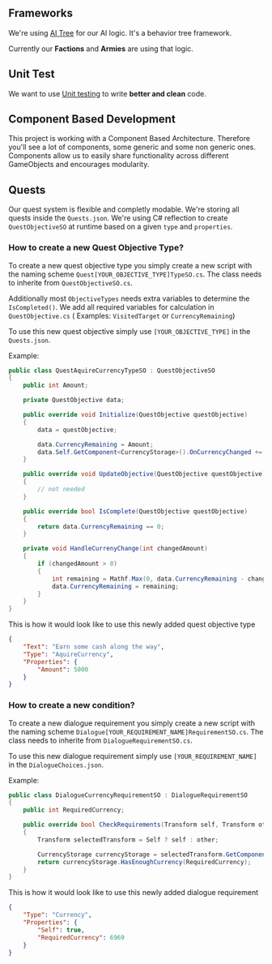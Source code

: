 ## Frameworks
We're using [AI Tree](https://renownedgames.gitbook.io/ai-tree/) for our AI logic. It's a behavior tree framework.

Currently our **Factions** and **Armies** are using that logic.

## Unit Test
We want to use  [Unit testing](https://docs.unity3d.com/Packages/com.unity.test-framework@1.3/manual/index.html) to write **better and clean** code.

## Component Based Development
This project is working with a Component Based Architecture. Therefore you'll see a lot of components, some generic and some non generic ones. Components allow us to easily share functionality across different GameObjects and encourages modularity.

## Quests
Our quest system is flexible and completly modable. We're storing all quests inside the `Quests.json`. We're using C# reflection to create `QuestObjectiveSO` at runtime based on a given `type` and `properties`.

### How to create a new Quest Objective Type?
To create a new quest objective type you simply create a new script with the naming scheme `Quest[YOUR_OBJECTIVE_TYPE]TypeSO.cs`.
The class needs to inherite from `QuestObjectiveSO.cs`.

Additionally most `ObjectiveTypes` needs extra variables to determine the `IsCompleted()`. We add all required variables for calculation in `QuestObjective.cs` ( Examples: `VisitedTarget` or `CurrencyRemaining`)

To use this new quest objective simply use `[YOUR_OBJECTIVE_TYPE]` in the `Quests.json`. 

Example:
```cs
public class QuestAquireCurrencyTypeSO : QuestObjectiveSO
{
    public int Amount;

    private QuestObjective data;

    public override void Initialize(QuestObjective questObjective)
    {
        data = questObjective;

        data.CurrencyRemaining = Amount;
        data.Self.GetComponent<CurrencyStorage>().OnCurrencyChanged += HandleCurrenyChange;
    }

    public override void UpdateObjective(QuestObjective questObjective)
    {
        // not needed
    }

    public override bool IsComplete(QuestObjective questObjective)
    {
        return data.CurrencyRemaining == 0;
    }

    private void HandleCurrenyChange(int changedAmount)
    {
        if (changedAmount > 0)
        {
            int remaining = Mathf.Max(0, data.CurrencyRemaining - changedAmount);
            data.CurrencyRemaining = remaining;
        }
    }
}

```
This is how it would look like to use this newly added quest objective type
```json
{
    "Text": "Earn some cash along the way",
    "Type": "AquireCurrency",
    "Properties": {
        "Amount": 5000
    }
}
```

### How to create a new condition?
To create a new dialogue requirement you simply create a new script with the naming scheme `Dialogue[YOUR_REQUIREMENT_NAME]RequirementSO.cs`.
The class needs to inherite from `DialogueRequirementSO.cs`.

To use this new dialogue requirement simply use `[YOUR_REQUIREMENT_NAME]` in the `DialogueChoices.json`. 

Example:
```cs
public class DialogueCurrencyRequirementSO : DialogueRequirementSO
{
    public int RequiredCurrency;

    public override bool CheckRequirements(Transform self, Transform other)
    {
        Transform selectedTransform = Self ? self : other;

        CurrencyStorage currencyStorage = selectedTransform.GetComponent<CurrencyStorage>();
        return currencyStorage.HasEnoughCurrency(RequiredCurrency);
    }
}
```
This is how it would look like to use this newly added dialogue requirement
```json
{
    "Type": "Currency",
    "Properties": {
        "Self": true,
        "RequiredCurrency": 6969
    }
}
```
